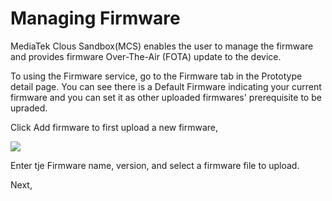 # Managing Firmware

MediaTek Clous Sandbox(MCS) enables the user to manage the firmware and provides firmware Over-The-Air (FOTA) update to the device.

To using the Firmware service, go to the Firmware tab in the Prototype detail page. You can see there is a Default Firmware indicating your current firmware and you can set it as other uploaded firmwares' prerequisite to be upraded.

Click Add firmware to first upload a new firmware,

![](https://raw.githubusercontent.com/Mediatek-Cloud/MCS/master/graphics/firmware/fw01.png)

Enter tje Firmware name, version, and select a firmware file to upload.

Next,
